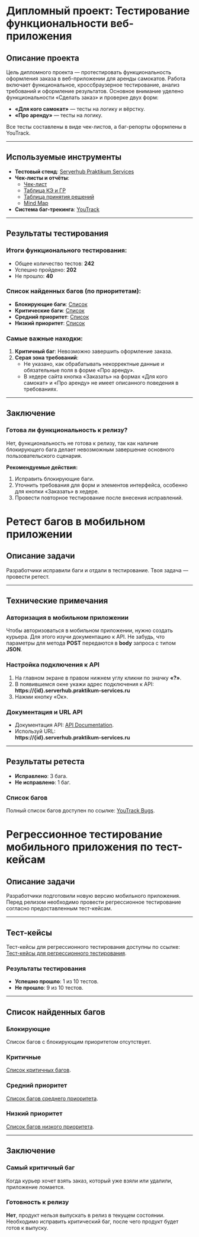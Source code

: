 # Дипломный проект: Тестирование функциональности веб-приложения

## Описание проекта
Цель дипломного проекта — протестировать функциональность оформления заказа в веб-приложении для аренды самокатов. Работа включает функциональное, кроссбраузерное тестирование, анализ требований и оформление результатов. Основное внимание уделено функциональности «Сделать заказ» и проверке двух форм:  
- **«Для кого самокат»** — тесты на логику и вёрстку.  
- **«Про аренду»** — тесты на логику.  

Все тесты составлены в виде чек-листов, а баг-репорты оформлены в YouTrack.

---

## Используемые инструменты
- **Тестовый стенд**: [Serverhub Praktikum Services](https://{id}.serverhub.praktikum-services.ru/)
- **Чек-листы и отчёты**:  
  - [Чек-лист](https://docs.google.com/spreadsheets/d/1BLw-zaw7xP07GcK-V-gKHE8vXAncQT1n2fNsLb2ZVi4/edit?usp=sharing)  
  - [Таблица КЭ и ГР](https://docs.google.com/spreadsheets/d/1BLw-zaw7xP07GcK-V-gKHE8vXAncQT1n2fNsLb2ZVi4/edit?gid=1702127467#gid=1702127467)  
  - [Таблица принятия решений](https://docs.google.com/spreadsheets/d/1BLw-zaw7xP07GcK-V-gKHE8vXAncQT1n2fNsLb2ZVi4/edit?usp=sharing)  
  - [Mind Map](https://miro.com/app/board/uXjVKyxMWcU=/?moveToWidget=3458764594777129974&cot=14)  
- **Система баг-трекинга**: [YouTrack](https://tatianaastax.youtrack.cloud)

---

## Результаты тестирования
### Итоги функционального тестирования:
- Общее количество тестов: **242**  
- Успешно пройдено: **202**  
- Не прошло: **40**  

### Список найденных багов (по приоритетам):
- **Блокирующие баги**: [Список](https://tatianaastax.youtrack.cloud/issues/YS?q=%D0%9F%D1%80%D0%B8%D0%BE%D1%80%D0%B8%D1%82%D0%B5%D1%82:%20%D0%9D%D0%B5%D0%BE%D1%82%D0%BB%D0%BE%D0%B6%D0%BD%D0%B0%D1%8F)  
- **Критические баги**: [Список](https://tatianaastax.youtrack.cloud/issues/YS?q=%D0%9F%D1%80%D0%B8%D0%BE%D1%80%D0%B8%D1%82%D0%B5%D1%82:%20%D0%9A%D1%80%D0%B8%D1%82%D0%B8%D1%87%D0%B5%D1%81%D0%BA%D0%B0%D1%8F)  
- **Средний приоритет**: [Список](https://tatianaastax.youtrack.cloud/issues/YS?q=%D0%9F%D1%80%D0%B8%D0%BE%D1%80%D0%B8%D1%82%D0%B5%D1%82:%20%D0%A1%D0%B5%D1%80%D1%8C%D0%B5%D0%B7%D0%BD%D0%B0%D1%8F)  
- **Низкий приоритет**: [Список](https://tatianaastax.youtrack.cloud/issues/YS?q=%D0%9F%D1%80%D0%B8%D0%BE%D1%80%D0%B8%D1%82%D0%B5%D1%82:%20%D0%9E%D0%B1%D1%8B%D1%87%D0%BD%D0%B0%D1%8F%20%D0%9F%D1%80%D0%B8%D0%BE%D1%80%D0%B8%D1%82%D0%B5%D1%82:%20%D0%9D%D0%B5%D0%B7%D0%BD%D0%B0%D1%87%D0%B8%D1%82%D0%B5%D0%BB%D1%8C%D0%BD%D0%B0%D1%8F)  

### Самые важные находки:
1. **Критичный баг**: Невозможно завершить оформление заказа.  
2. **Серая зона требований**:  
   - Не указано, как обрабатывать некорректные данные и обязательные поля в форме «Про аренду».  
   - В хедере сайта кнопка «Заказать» на формах «Для кого самокат» и «Про аренду» не имеет описанного поведения в требованиях.  

---

## Заключение
### Готова ли функциональность к релизу?
Нет, функциональность не готова к релизу, так как наличие блокирующего бага делает невозможным завершение основного пользовательского сценария.  

**Рекомендуемые действия:**
1. Исправить блокирующие баги.  
2. Уточнить требования для форм и элементов интерфейса, особенно для кнопки «Заказать» в хедере.  
3. Провести повторное тестирование после внесения исправлений.

# Ретест багов в мобильном приложении

## Описание задачи
Разработчики исправили баги и отдали в тестирование. Твоя задача — провести ретест.

---

## Технические примечания

### Авторизация в мобильном приложении
Чтобы авторизоваться в мобильном приложении, нужно создать курьера. Для этого изучи документацию к API. Не забудь, что параметры для метода **POST** передаются в **body** запроса с типом **JSON**.

### Настройка подключения к API
1. На главном экране в правом нижнем углу кликни по значку **«?»**.  
2. В появившемся окне укажи адрес подключения к API:  
   **https://{id}.serverhub.praktikum-services.ru**  
3. Нажми кнопку «Ок».

### Документация и URL API
- Документация API: [API Documentation](https://{id}.serverhub.praktikum-services.ru/docs/).  
- Используй URL:  
  **https://{id}.serverhub.praktikum-services.ru**

---

## Результаты ретеста
- **Исправлено**: 3 бага.  
- **Не исправлено**: 1 баг.

### Список багов
Полный список багов доступен по ссылке: [YouTrack Bugs](https://tatianaastax.youtrack.cloud/issues/retest_samokat).

# Регрессионное тестирование мобильного приложения по тест-кейсам

## Описание задачи
Разработчики подготовили новую версию мобильного приложения. Перед релизом необходимо провести регрессионное тестирование согласно предоставленным тест-кейсам.

---

## Тест-кейсы
Тест-кейсы для регрессионного тестирования доступны по ссылке:  
[Тест-кейсы для регрессионного тестирования](https://drive.google.com/file/d/1vdCgiiqnisJaktJi1YQ74HwNnkybZ6vI/view?usp=drive_link).

### Результаты тестирования
- **Успешно прошло**: 1 из 10 тестов.  
- **Не прошло**: 9 из 10 тестов.

---

## Список найденных багов

### Блокирующие
Список багов с блокирующим приоритетом отсутствует.

### Критичные
[Список критичных багов](https://tatianaastax.youtrack.cloud/issues/RYS?q=%D0%9F%D1%80%D0%B8%D0%BE%D1%80%D0%B8%D1%82%D0%B5%D1%82:%20%D0%9A%D1%80%D0%B8%D1%82%D0%B8%D1%87%D0%B5%D1%81%D0%BA%D0%B0%D1%8F).

### Средний приоритет
[Список багов среднего приоритета](https://tatianaastax.youtrack.cloud/issues/RYS?q=%D0%9F%D1%80%D0%B8%D0%BE%D1%80%D0%B8%D1%82%D0%B5%D1%82:%20%D0%A1%D0%B5%D1%80%D1%8C%D0%B5%D0%B7%D0%BD%D0%B0%D1%8F).

### Низкий приоритет
[Список багов низкого приоритета](https://tatianaastax.youtrack.cloud/issues/RYS?q=%D0%9F%D1%80%D0%B8%D0%BE%D1%80%D0%B8%D1%82%D0%B5%D1%82:%20%D0%9E%D0%B1%D1%8B%D1%87%D0%BD%D0%B0%D1%8F%20%D0%9F%D1%80%D0%B8%D0%BE%D1%80%D0%B8%D1%82%D0%B5%D1%82:%20%D0%9D%D0%B5%D0%B7%D0%BD%D0%B0%D1%87%D0%B8%D1%82%D0%B5%D0%BB%D1%8C%D0%BD%D0%B0%D1%8F).

---

## Заключение

### Самый критичный баг
Когда курьер хочет взять заказ, который уже взяли или удалили, приложение ломается.

### Готовность к релизу
**Нет**, продукт нельзя выпускать в релиз в текущем состоянии. Необходимо исправить критический баг, после чего продукт будет готов к выпуску.



